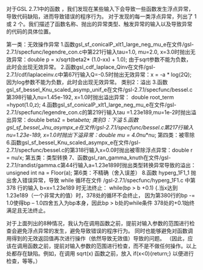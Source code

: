 对于GSL 2.7.1中的函数 ，我们发现在某些输入下会导致一些函数发生浮点异常，导致代码缺陷，进而导致错误的程序行为。
对于发现的每一类浮点异常，列出了 1 或 2 个。我们描述了函数名称、抛出的异常类型、触发异常的输入以及导致异常的代码的具体位置。

第一类：无效操作异常
1.函数gsl_sf_conicalP_xlt1_large_neg_mu_e在文件/gsl-2.7.1/specfunc/legendre_con.c中第221行输入tau=1.0, mu=2.0, x=3.0时抛出无效异常：double p = x/sqrt(beta2* (1.0-xx) + 1.0); 由于sqrt参数不能为负数，此时会出现无效异常。
2.函数gsl_cdf_laplace_Qinv在文件/gsl-2.7.1/cdf/laplaceinv.c中第67行输入Q=-0.5时抛出无效异常：x = -a * log(2Q);因为log参数不能为负数，此时会出现无效异常。
类别2：溢出
3.函数gsl_sf_bessel_Knu_scaled_asymp_unif_e在文件/gsl-2.7.1/specfunc/bessel.c第398行输入nu=1.45e-192, x=1.0时抛出溢出异常： double root_term =hypot(1.0,z);
4.函数gsl_sf_conicalP_xlt1_large_neg_mu_e在文件/gsl-2.7.1/specfunc/legendre_con.c的第219行输入tau =1.23e189,mu=1e-2时抛出溢出异常：double beta2 = beta*beta;
类别3：下溢
5.函数gsl_sf_bessel_Jnu_asympx_e在文件/gsl-2.7.1/specfunc/bessel.c第217行输入nu=1.23e-189, x=1.0时抛出下溢异常：double mu = 4.0*nu*nu;
第四类：被零除
6.函数gsl_sf_bessel_Knu_scaled_asympx_e在文件/gsl-2.7.1/specfunc/bessel.c的第318行输入x=0.0时抛出被零除浮点异常：double r = nu/x;
第五类：类型转换
7、函数gsl_ran_gamma_knuth在文件/gsl-2.7.1/randist/gamma.c第44行输入a=1.23e189时抛出类型转换异常导致的溢出： unsigned int na = Floor(a);
第6类：不精确（舍入误差）
8.函数 hyperg_1F1_1 抛出舍入错误异常，导致 while 循环在文件 /gsl-2.7.1/specfunc/hyperg_1F1.c 中第 378 行的输入 b=x=1.23e189 时无法终止： while(bp > b +0.1) {.当x达到1.23e189（一个非常大的值）时，378处的循环不会终止，
因为第380行的bp -= 1.0使得bp – 1.0四舍五入为bp本身，因此bp > b处的while条件 378处的+0.1始终满足且无法终止。

对于上面列出的8种情况，我认为在调用函数之前，提前对输入参数的范围进行检查会避免浮点异常的发生，避免导致错误的程序行为。 同时也能够避免对函数调用得到的无效返回值再次进行操作（依然导致无效值）导致的问题。 
（因此，应该在调用函数之前，提前对输入参数的范围进行检查，而不是不做任何操作。以上处都存在缺陷。例如，在调用 sqrt(x) 函数之前，放入 if(x<0){return;} 以便进行检查，等等。）
